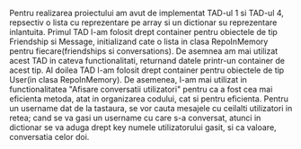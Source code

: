 Pentru realizarea proiectului am avut de implementat TAD-ul 1 si TAD-ul 4, repsectiv o lista cu
reprezentare pe array si un dictionar su reprezentare inlantuita.
Primul TAD l-am folosit drept container pentru obiectele de tip Friendship si Message, initializand cate o
lista in clasa RepoInMemory pentru fiecare(friendships si conversations). De asemnea am mai utilizat acest TAD
in cateva functionalitati, returnand datele printr-un container de acest tip.
Al doilea TAD l-am folosit drept container pentru obiectele de tip User(in clasa RepoInMemory). De asemenea,
l-am mai utilizat in functionalitatea "Afisare conversatii utilizatori" pentru ca a fost cea mai eficienta metoda,
atat in organizarea codului, cat si pentru eficienta. Pentru un username dat de la tastaura, se vor cauta mesajele cu
ceilalti utilizatori in retea; cand se va gasi un username cu care s-a conversat, atunci in dictionar se va aduga drept key
numele utilizatorului gasit, si ca valoare, conversatia celor doi.